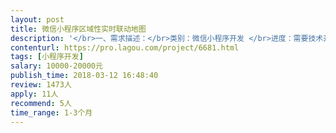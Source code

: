 ```yaml
---                
layout: post       
title: 微信小程序区域性实时联动地图           
description: '</br>一、需求描述：</br>类别：微信小程序开发 </br>进度：需要技术开发。 </br>功能：区域性-实时联动地图坐标，实现用户以地图标签进行聚合和交流的功能。涉及用户登录注册、兴趣标签、平台交易、个人中心以及管理员后台系统，需要技术人员将这些模块进行实现。 </br>技术：前端工程师。</br>二、人才要求：</br>熟悉大型互联网企业信息技术，有社交产品开发经验者优先。</br>三、参考产品：</br>去哪儿网</br>大众点评</br>四、合作方式：</br>开发方式：远程开发。 </br>开发周期：根据开发团队经验技术上报</br>'     
contenturl: https://pro.lagou.com/project/6681.html      
tags: [小程序开发]            
salary: 10000-20000元          
publish_time: 2018-03-12 16:48:40         
review: 1473人                   
apply: 11人                   
recommend: 5人                   
time_range: 1-3个月              
---                 
```

